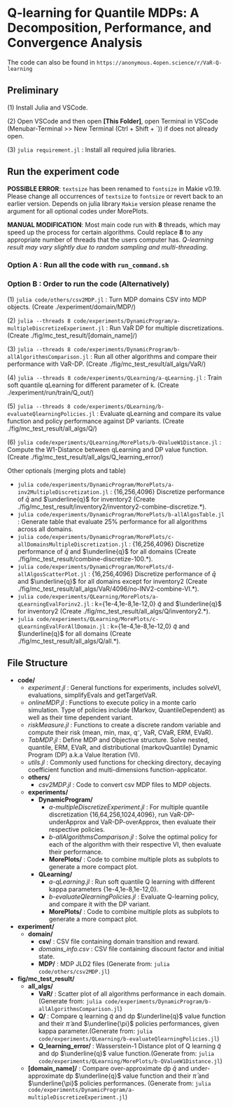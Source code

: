 # Q-learning for Quantile MDPs: A Decomposition, Performance, and Convergence Analysis

The code can also be found in ```https://anonymous.4open.science/r/VaR-Q-learning```

## Preliminary

(1) Install Julia and VSCode.

(2) Open VSCode and then open **[This Folder]**, open Terminal in VSCode (Menubar-Terminal >> New Terminal (Ctrl + Shift + `)) if does not already open.

(3) ```julia requirement.jl``` :  Install all required julia libraries.


## Run the experiment code

**POSSIBLE ERROR**: `textsize` has been renamed to `fontsize` in Makie v0.19. Please change all occurrences of `textsize` to `fontsize` or revert back to an earlier version. Depends on julia library `Makie` version please rename the argument for all optional codes under MorePlots.

**MANUAL MODIFICATION**: Most main code run with **8** threads, which may speed up the process for certain algorithms. Could replace **8** to any appropriate number of threads that the users computer has. *Q-learning result may vary slightly due to random sampling and multi-threading*.

### Option A : Run all the code with ```run_command.sh``` 

### Option B : Order to run the code (Alternatively)
(1) ```julia code/others/csv2MDP.jl``` : Turn MDP domains CSV into MDP objects. (Create ./experiment/domain/MDP/)

(2) ```julia --threads 8 code/experiments/DynamicProgram/a-multipleDiscretizeExperiment.jl``` :
Run VaR DP for multiple discretizations. (Create ./fig/mc_test_result/[domain_name]/)

(3) ```julia --threads 8 code/experiments/DynamicProgram/b-allAlgorithmsComparison.jl``` :
Run all other algorithms and compare their performance with VaR-DP. (Create ./fig/mc_test_result/all_algs/VaR/)

(4) ```julia --threads 8 code/experiments/QLearning/a-qLearning.jl``` :
Train soft quantile qLearning for different parameter of k. (Create ./experiment/run/train/Q_out/)

(5) ```julia --threads 8 code/experiments/QLearning/b-evaluateQlearningPolicies.jl``` :
Evaluate qLearning and compare its value function and policy performance against DP variants. (Create ./fig/mc_test_result/all_algs/Q/)

(6) ```julia code/experiments/QLearning/MorePlots/b-QValueW1Distance.jl``` :
Compute the W1-Distance between qLearning and DP value function. (Create ./fig/mc_test_result/all_algs/Q_learning_error/)

Other optionals (merging plots and table)
- ```julia code/experiments/DynamicProgram/MorePlots/a-inv2MultipleDiscretization.jl``` : {16,256,4096} Discretize performance of $\bar{q}$ and $\underline{q}$ for inventory2 (Create ./fig/mc_test_result/inventory2/inventory2-combine-discretize.*).
- ```julia code/experiments/DynamicProgram/MorePlots/b-allAlgosTable.jl``` : Generate table that evaluate 25% performance for all algorithms across all domains.
- ```julia code/experiments/DynamicProgram/MorePlots/c-allDomainsMultipleDiscretization.jl``` : {16,256,4096} Discretize performance of $\bar{q}$ and $\underline{q}$ for all domains (Create ./fig/mc_test_result/combine-discretize-100.*).
- ```julia code/experiments/DynamicProgram/MorePlots/d-allAlgosScatterPlot.jl``` : {16,256,4096} Discretize performance of $\bar{q}$ and $\underline{q}$ for all domains except for inventory2 (Create ./fig/mc_test_result/all_algs/VaR/4096/no-INV2-combine-VI.*).
- ```julia code/experiments/QLearning/MorePlots/a-qLearningEvalForinv2.jl``` : k={1e-4,1e-8,1e-12,0} $\tilde{q}$ and $\underline{q}$ for inventory2 (Create ./fig/mc_test_result/all_algs/Q/inventory2.*).
- ```julia code/experiments/QLearning/MorePlots/c-qLearningEvalForAllDomain.jl``` : k={1e-4,1e-8,1e-12,0} $\tilde{q}$ and $\underline{q}$ for all domains (Create ./fig/mc_test_result/all_algs/Q/all.*).


## File Structure
- **code/**
    - *experiment.jl* : General functions for experiments, includes solveVI, evaluations, simplifyEvals and getTargetVaR.
    - *onlineMDP.jl* : Functions to execute policy in a monte carlo simulation. Type of policies include (Markov, QuantileDependent) as well as their time dependent variant.
    - *riskMeasure.jl* : Functions to create a discrete random variable and compute their risk (mean, min, max, q⁻, VaR, CVaR, ERM, EVaR).
    - *TabMDP.jl* : Define MDP and Objective structure. Solve nested, quantile, ERM, EVaR, and distributional (markovQuantile) Dynamic Program (DP) a.k.a Value Iteration (VI).
    - *utils.jl* : Commonly used functions for checking directory, decaying coefficient function and multi-dimensions function-applicator.
    - **others/**
        - *csv2MDP.jl* : Code to convert csv MDP files to MDP objects.
    - **experiments/**
        - **DynamicProgram/**
            - *a-multipleDiscretizeExperiment.jl* : For multiple quantile discretization {16,64,256,1024,4096}, run VaR-DP-underApprox and VaR-DP-overApprox, then evaluate their respective policies.
            - *b-allAlgorithmsComparison.jl* : Solve the optimal policy for each of the algorithm with their respective VI, then evaluate their performance.
            - **MorePlots/** : Code to combine multiple plots as subplots to generate a more compact plot.
        - **QLearning/**
            - *a-qLearning.jl* : Run soft quantile Q learning with different kappa parameters {1e-4,1e-8,1e-12,0}.
            - *b-evaluateQlearningPolicies.jl* : Evaluate Q-learning policy, and compare it with the DP variant.
            - **MorePlots/** : Code to combine multiple plots as subplots to generate a more compact plot.
- **experiment/**
    - **domain/**
        - **csv/** : CSV file containing domain transition and reward.
        - *domains_info.csv* : CSV file containing discount factor and initial state.
        - **MDP/** : MDP JLD2 files (Generate from: ```julia code/others/csv2MDP.jl```)
- **fig/mc_test_result/**  
    - **all_algs/**
        - **VaR/** : Scatter plot of all algorithms performance in each domain. (Generate from: ```julia code/experiments/DynamicProgram/b-allAlgorithmsComparison.jl```)
        - **Q/** : Compare q learning $\tilde{q}$ and dp $\underline{q}$ value function and their $\tilde{\pi}$ and $\underline{\pi}$ policies performances, given kappa parameter.(Generate from: ```julia code/experiments/QLearning/b-evaluateQlearningPolicies.jl```)
        - **Q_learning_error/** : Wasserstein-1 Distance plot of Q learning $\tilde{q}$ and dp $\underline{q}$ value function.(Generate from: ```julia code/experiments/QLearning/MorePlots/b-QValueW1Distance.jl```)
    - **[domain_name]/** : Compare over-approximate dp $\bar{q}$ and under-approximate dp $\underline{q}$ value function and their $\bar{\pi}$ and $\underline{\pi}$ policies performances. (Generate from: ```julia code/experiments/DynamicProgram/a-multipleDiscretizeExperiment.jl```)
